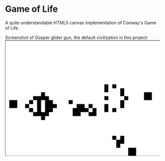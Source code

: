 # Game of Life
A quite understandable HTML5 canvas implementation of Conway's Game of Life.

Screenshot of Gosper glider gun, the default civilization in this project:
![Screenshot of Gospers glider gun visualization with this projects code](/screenshot.png?raw=true)
